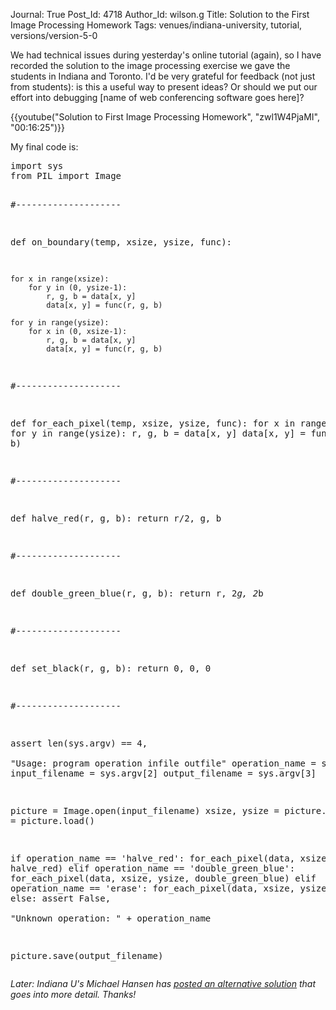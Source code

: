 Journal: True
Post_Id: 4718
Author_Id: wilson.g
Title: Solution to the First Image Processing Homework
Tags: venues/indiana-university, tutorial, versions/version-5-0

<p>We had technical issues during yesterday's online tutorial (again), so I have recorded the solution to the image processing exercise we gave the students in Indiana and Toronto. I'd be very grateful for feedback (not just from students): is this a useful way to present ideas? Or should we put our effort into debugging [name of web conferencing software goes here]?</p>

{{youtube("Solution to First Image Processing Homework", "zwl1W4PjaMI", "00:16:25")}}

<p>My final code is:</p>
<pre>import sys
from PIL import Image

#--------------------

def on_boundary(temp, xsize, ysize, func):

    for x in range(xsize):
        for y in (0, ysize-1):
            r, g, b = data[x, y]
            data[x, y] = func(r, g, b)

    for y in range(ysize):
        for x in (0, xsize-1):
            r, g, b = data[x, y]
            data[x, y] = func(r, g, b)

#--------------------

def for_each_pixel(temp, xsize, ysize, func):
    for x in range(xsize):
        for y in range(ysize):
            r, g, b = data[x, y]
            data[x, y] = func(r, g, b)

#--------------------

def halve_red(r, g, b):
    return r/2, g, b

#--------------------

def double_green_blue(r, g, b):
    return r, 2*g, 2*b

#--------------------

def set_black(r, g, b):
    return 0, 0, 0

#--------------------

assert len(sys.argv) == 4, \
       "Usage: program operation infile outfile"
operation_name = sys.argv[1]
input_filename = sys.argv[2]
output_filename = sys.argv[3]

picture = Image.open(input_filename)
xsize, ysize = picture.size
data = picture.load()

if operation_name == 'halve_red':
    for_each_pixel(data, xsize, ysize, halve_red)
elif operation_name == 'double_green_blue':
    for_each_pixel(data, xsize, ysize, double_green_blue)
elif operation_name == 'erase':
    for_each_pixel(data, xsize, ysize, set_black)
else:
    assert False, \
           "Unknown operation: " + operation_name

picture.save(output_filename)</pre>
<p><em>Later: Indiana U's Michael Hansen has <a href="http://synesthesiam.com/?p=28">posted an alternative solution</a> that goes into more detail. Thanks!</em></p>
